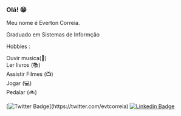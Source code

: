 ### Olá! 😁



Meu nome é Everton Correia.

Graduado em Sistemas de Informção </br>


Hobbies :

Ouvir musica(🎵) </br>
Ler  livros (📚) </br>
Assistir Filmes (📺) </br>
Jogar (💻) </br>
Pedalar (🚲) </br>



[![Twitter Badge](https://img.shields.io/badge/-Twitter-1ca0f1?style=flat-square&labelColor=1ca0f1&logo=twitter&logoColor=white&link=https://twitter.com/felipefialho_)](https://twitter.com/evtcorreia)
[![Linkedin Badge](https://img.shields.io/badge/-LinkedIn-blue?style=flat-square&logo=Linkedin&logoColor=white&link=https://www.linkedin.com/in/felipefialho)](https://www.linkedin.com/in/evtcorreia/)

